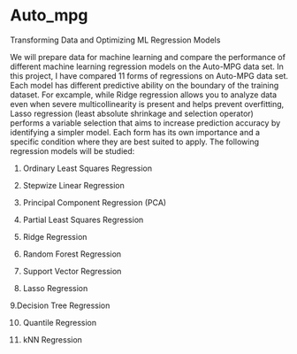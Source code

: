 # Auto_mpg
Transforming Data and Optimizing ML Regression Models

We will prepare data for machine learning and compare the performance of different machine learning regression models on the Auto-MPG data set. In this project, I have compared 11 forms of regressions on Auto-MPG data set. Each model has different predictive ability on the boundary of the training dataset. For excample, while Ridge regression allows you to analyze data even when severe multicollinearity is present and helps prevent overfitting, Lasso regression (least absolute shrinkage and selection operator) performs a variable selection that aims to increase prediction accuracy by identifying a simpler model. Each form has its own importance and a specific condition where they are best suited to apply.
The following regression models will be studied:

1. Ordinary Least Squares Regression

2. Stepwize Linear Regression

3. Principal Component Regression (PCA)

4. Partial Least Squares Regression

5. Ridge Regression

6. Random Forest Regression

7. Support Vector Regression

8. Lasso Regression

9.Decision Tree Regression

10. Quantile Regression

11. kNN Regression
